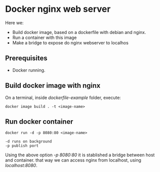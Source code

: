 # Docker nginx web server
  
  Here we: 
  
  - Build docker image, based on a dockerfile with debian and nginx.
  - Run a container with this image
  - Make a bridge to expose do nginx webserver to localhos 
  
## Prerequisites

  - Docker running.

## Build docker image with nginx

  On a terminal, inside *dockerfile-example* folder, execute:

    docker image build . -t <image-name>

## Run docker container

    docker run -d -p 8080:80 <image-name>

    -d runs on background
    -p publish port
    
  Using the above option *-p 8080:80* it is stablished a bridge between host and container. that way we can access nginx from localhost, using *localhost:8080*.
